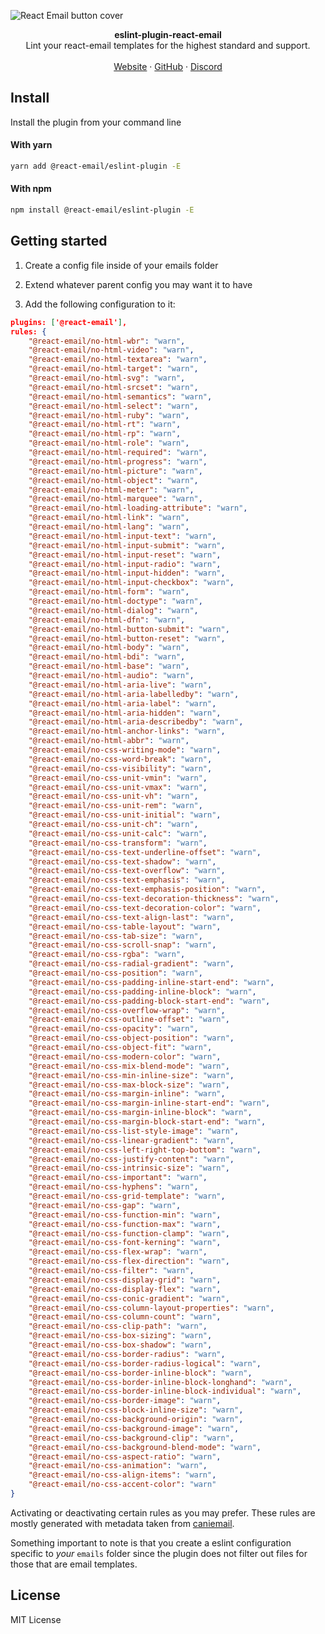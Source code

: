 ![React Email button cover](https://react.email/static/covers/render.png)

<div align="center"><strong>eslint-plugin-react-email</strong></div>
<div align="center">Lint your react-email templates for the highest standard and support.</div>
<br />
<div align="center">
<a href="https://react.email">Website</a> 
<span> · </span>
<a href="https://github.com/resendlabs/react-email">GitHub</a> 
<span> · </span>
<a href="https://react.email/discord">Discord</a>
</div>

## Install

Install the plugin from your command line

#### With yarn

```sh
yarn add @react-email/eslint-plugin -E
```

#### With npm

```sh
npm install @react-email/eslint-plugin -E
```

## Getting started

1. Create a config file inside of your emails folder

2. Extend whatever parent config you may want it to have

3. Add the following configuration to it:

```json
plugins: ['@react-email'],
rules: {
    "@react-email/no-html-wbr": "warn",
    "@react-email/no-html-video": "warn",
    "@react-email/no-html-textarea": "warn",
    "@react-email/no-html-target": "warn",
    "@react-email/no-html-svg": "warn",
    "@react-email/no-html-srcset": "warn",
    "@react-email/no-html-semantics": "warn",
    "@react-email/no-html-select": "warn",
    "@react-email/no-html-ruby": "warn",
    "@react-email/no-html-rt": "warn",
    "@react-email/no-html-rp": "warn",
    "@react-email/no-html-role": "warn",
    "@react-email/no-html-required": "warn",
    "@react-email/no-html-progress": "warn",
    "@react-email/no-html-picture": "warn",
    "@react-email/no-html-object": "warn",
    "@react-email/no-html-meter": "warn",
    "@react-email/no-html-marquee": "warn",
    "@react-email/no-html-loading-attribute": "warn",
    "@react-email/no-html-link": "warn",
    "@react-email/no-html-lang": "warn",
    "@react-email/no-html-input-text": "warn",
    "@react-email/no-html-input-submit": "warn",
    "@react-email/no-html-input-reset": "warn",
    "@react-email/no-html-input-radio": "warn",
    "@react-email/no-html-input-hidden": "warn",
    "@react-email/no-html-input-checkbox": "warn",
    "@react-email/no-html-form": "warn",
    "@react-email/no-html-doctype": "warn",
    "@react-email/no-html-dialog": "warn",
    "@react-email/no-html-dfn": "warn",
    "@react-email/no-html-button-submit": "warn",
    "@react-email/no-html-button-reset": "warn",
    "@react-email/no-html-body": "warn",
    "@react-email/no-html-bdi": "warn",
    "@react-email/no-html-base": "warn",
    "@react-email/no-html-audio": "warn",
    "@react-email/no-html-aria-live": "warn",
    "@react-email/no-html-aria-labelledby": "warn",
    "@react-email/no-html-aria-label": "warn",
    "@react-email/no-html-aria-hidden": "warn",
    "@react-email/no-html-aria-describedby": "warn",
    "@react-email/no-html-anchor-links": "warn",
    "@react-email/no-html-abbr": "warn",
    "@react-email/no-css-writing-mode": "warn",
    "@react-email/no-css-word-break": "warn",
    "@react-email/no-css-visibility": "warn",
    "@react-email/no-css-unit-vmin": "warn",
    "@react-email/no-css-unit-vmax": "warn",
    "@react-email/no-css-unit-vh": "warn",
    "@react-email/no-css-unit-rem": "warn",
    "@react-email/no-css-unit-initial": "warn",
    "@react-email/no-css-unit-ch": "warn",
    "@react-email/no-css-unit-calc": "warn",
    "@react-email/no-css-transform": "warn",
    "@react-email/no-css-text-underline-offset": "warn",
    "@react-email/no-css-text-shadow": "warn",
    "@react-email/no-css-text-overflow": "warn",
    "@react-email/no-css-text-emphasis": "warn",
    "@react-email/no-css-text-emphasis-position": "warn",
    "@react-email/no-css-text-decoration-thickness": "warn",
    "@react-email/no-css-text-decoration-color": "warn",
    "@react-email/no-css-text-align-last": "warn",
    "@react-email/no-css-table-layout": "warn",
    "@react-email/no-css-tab-size": "warn",
    "@react-email/no-css-scroll-snap": "warn",
    "@react-email/no-css-rgba": "warn",
    "@react-email/no-css-radial-gradient": "warn",
    "@react-email/no-css-position": "warn",
    "@react-email/no-css-padding-inline-start-end": "warn",
    "@react-email/no-css-padding-inline-block": "warn",
    "@react-email/no-css-padding-block-start-end": "warn",
    "@react-email/no-css-overflow-wrap": "warn",
    "@react-email/no-css-outline-offset": "warn",
    "@react-email/no-css-opacity": "warn",
    "@react-email/no-css-object-position": "warn",
    "@react-email/no-css-object-fit": "warn",
    "@react-email/no-css-modern-color": "warn",
    "@react-email/no-css-mix-blend-mode": "warn",
    "@react-email/no-css-min-inline-size": "warn",
    "@react-email/no-css-max-block-size": "warn",
    "@react-email/no-css-margin-inline": "warn",
    "@react-email/no-css-margin-inline-start-end": "warn",
    "@react-email/no-css-margin-inline-block": "warn",
    "@react-email/no-css-margin-block-start-end": "warn",
    "@react-email/no-css-list-style-image": "warn",
    "@react-email/no-css-linear-gradient": "warn",
    "@react-email/no-css-left-right-top-bottom": "warn",
    "@react-email/no-css-justify-content": "warn",
    "@react-email/no-css-intrinsic-size": "warn",
    "@react-email/no-css-important": "warn",
    "@react-email/no-css-hyphens": "warn",
    "@react-email/no-css-grid-template": "warn",
    "@react-email/no-css-gap": "warn",
    "@react-email/no-css-function-min": "warn",
    "@react-email/no-css-function-max": "warn",
    "@react-email/no-css-function-clamp": "warn",
    "@react-email/no-css-font-kerning": "warn",
    "@react-email/no-css-flex-wrap": "warn",
    "@react-email/no-css-flex-direction": "warn",
    "@react-email/no-css-filter": "warn",
    "@react-email/no-css-display-grid": "warn",
    "@react-email/no-css-display-flex": "warn",
    "@react-email/no-css-conic-gradient": "warn",
    "@react-email/no-css-column-layout-properties": "warn",
    "@react-email/no-css-column-count": "warn",
    "@react-email/no-css-clip-path": "warn",
    "@react-email/no-css-box-sizing": "warn",
    "@react-email/no-css-box-shadow": "warn",
    "@react-email/no-css-border-radius": "warn",
    "@react-email/no-css-border-radius-logical": "warn",
    "@react-email/no-css-border-inline-block": "warn",
    "@react-email/no-css-border-inline-block-longhand": "warn",
    "@react-email/no-css-border-inline-block-individual": "warn",
    "@react-email/no-css-border-image": "warn",
    "@react-email/no-css-block-inline-size": "warn",
    "@react-email/no-css-background-origin": "warn",
    "@react-email/no-css-background-image": "warn",
    "@react-email/no-css-background-clip": "warn",
    "@react-email/no-css-background-blend-mode": "warn",
    "@react-email/no-css-aspect-ratio": "warn",
    "@react-email/no-css-animation": "warn",
    "@react-email/no-css-align-items": "warn",
    "@react-email/no-css-accent-color": "warn"
}
```

Activating or deactivating certain rules as you may prefer.
These rules are mostly generated with metadata taken from [caniemail](https://www.caniemail.com/).

Something important to note is that you create a eslint configuration
specific to *your* `emails` folder since the plugin does not filter out files
for those that are email templates.

## License

MIT License
